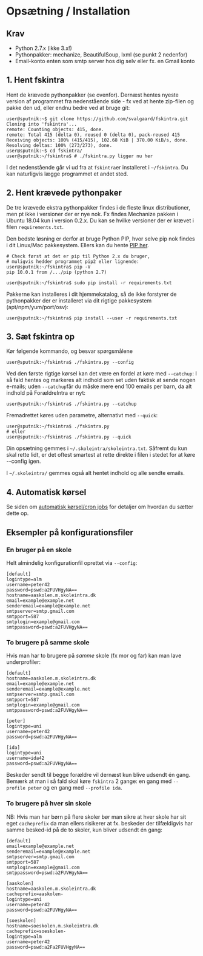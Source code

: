 # Opsætning / Installation #

## Krav ##

* Python 2.7.x (ikke 3.x!)
* Pythonpakker: mechanize, BeautifulSoup, lxml (se punkt 2 nedenfor)
* Email-konto enten som smtp server hos dig selv eller fx. en Gmail konto

## 1. Hent fskintra ##

Hent de krævede pythonpakker (se ovenfor). Dernæst hentes nyeste version af programmet fra nedenstående side - fx ved at hente zip-filen og pakke den ud, eller endnu bedre ved at bruge git:

```console
user@sputnik:~$ git clone https://github.com/svalgaard/fskintra.git
Cloning into 'fskintra'...
remote: Counting objects: 415, done.
remote: Total 415 (delta 0), reused 0 (delta 0), pack-reused 415
Receiving objects: 100% (415/415), 102.68 KiB | 370.00 KiB/s, done.
Resolving deltas: 100% (273/273), done.
user@sputnik:~$ cd fskintra/
user@sputnik:~/fskintra$ # ./fskintra.py ligger nu her
```

I det nedenstående går vi ud fra at ```fskintra```er installeret i ```~/fskintra```. Du kan naturligvis lægge programmet et andet sted.

## 2. Hent krævede pythonpaker ##

De tre krævede ekstra pythonpakker findes i de fleste linux distributioner, men pt ikke i versioner der er nye nok. Fx findes Mechanize pakken i Ubuntu 18.04 kun i version 0.2.x. Du kan se hvilke versioner der er krævet i filen ```requirements.txt```.

Den bedste løsning er derfor at bruge Python PIP, hvor selve pip nok findes
i dit Linux/Mac pakkesystem. Ellers kan du hente [PIP her](https://pypi.org/project/pip/).

```console
# Check først at det er pip til Python 2.x du bruger,
# muligvis hedder programmet pip2 eller lignende:
user@sputnik:~/fskintra$ pip -V
pip 10.0.1 from /.../pip (python 2.7)

user@sputnik:~/fskintra$ sudo pip install -r requirements.txt
```

Pakkerne kan installeres i dit hjemmekatalog, så de ikke forstyrer de pythonpakker der er installeret via dit rigtige pakkesystem (apt/npm/yum/port/osv):

```console
user@sputnik:~/fskintra$ pip install --user -r requirements.txt
```

## 3. Sæt fskintra op ##

Kør følgende kommando, og besvar spørgsmålene

```console
user@sputnik:~/fskintra$ ./fskintra.py --config
```

Ved den første rigtige kørsel kan det være en fordel at køre med ```--catchup```: I så fald hentes og markeres alt indhold som set uden faktisk at sende nogen e-mails; uden ```--catchup```får du måske mere end 100 emails per barn, da alt indhold på ForældreIntra er nyt:

```console
user@sputnik:~/fskintra$ ./fskintra.py --catchup
```

Fremadrettet køres uden parametre, alternativt med ```--quick```:

```console
user@sputnik:~/fskintra$ ./fskintra.py
# eller
user@sputnik:~/fskintra$ ./fskintra.py --quick
```

Din opsætning gemmes i ```~/.skoleintra/skoleintra.txt```. Såfremt du
kun skal rette lidt, er det oftest smartest at rette direkte i filen i stedet for at køre --config igen.

I ```~/.skoleintra/``` gemmes også alt hentet indhold og alle sendte
emails.

## 4. Automatisk kørsel ##

Se siden om [automatisk kørsel/cron jobs](cron) for detaljer om hvordan du sætter dette op.


## Eksempler på konfigurationsfiler ##

### En bruger på en skole ###
Helt almindelig konfigurationfil oprettet via ```--config```:

```
[default]
logintype=alm
username=peter42
password=pswd:a2FUVHgyNA==
hostname=aaskolen.m.skoleintra.dk
email=example@example.net
senderemail=example@example.net
smtpserver=smtp.gmail.com
smtpport=587
smtplogin=example@gmail.com
smtppassword=pswd:a2FUVHgyNA==
```

### To brugere på samme skole ###

Hvis man har to brugere på *samme* skole (fx mor og far) kan man lave underprofiler:

```
[default]
hostname=aaskolen.m.skoleintra.dk
email=example@example.net
senderemail=example@example.net
smtpserver=smtp.gmail.com
smtpport=587
smtplogin=example@gmail.com
smtppassword=pswd:a2FUVHgyNA==

[peter]
logintype=uni
username=peter42
password=pswd:a2FUVHgyNA==

[ida]
logintype=uni
username=ida42
password=pswd:a2FUVHgyNA==
```

Beskeder sendt til begge forældre vil dernæst kun blive udsendt én gang. Bemærk at man i så fald skal køre ```fskintra``` 2 gange: en gang med ```--profile peter``` og en gang med ```--profile ida```.

### To brugere på hver sin skole ###

NB: Hvis man har børn på flere skoler bør man sikre at hver skole har sit eget ```cacheprefix``` da man ellers risikerer at fx. beskeder der tilfældigvis har samme besked-id på de to skoler, kun bliver udsendt én gang:

```
[default]
email=example@example.net
senderemail=example@example.net
smtpserver=smtp.gmail.com
smtpport=587
smtplogin=example@gmail.com
smtppassword=pswd:a2FUVHgyNA==

[aaskolen]
hostname=aaskolen.m.skoleintra.dk
cacheprefix=aaskolen-
logintype=uni
username=peter42
password=pswd:a2FUVHgyNA==

[soeskolen]
hostname=soeskolen.m.skoleintra.dk
cacheprefix=soeskolen-
logintype=alm
username=peter42
password=pswd:a2Fa2FUVHgyNA==
```
